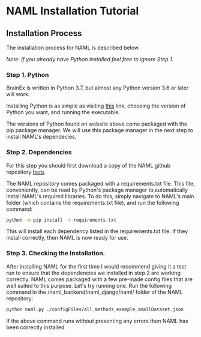 # NAML Installation Tutorial

## Installation Process
The installation process for NAML is described below. 

*Note: If you already have Python installed feel free to ignore Step 1.*

### Step 1. Python

BrainEx is written in Python 3.7, but almost any Python version 3.6 or later will work. 

Installing Python is as simple as visiting [this](https://www.python.org/downloads/) link, choosing the version of Python you want, and running the executable. 

The versions of Python found on website above come packaged with the pip package manager. We will use this package manager in the next step to install NAML's dependecies. 

### Step 2. Dependencies 

For this step you should first download a copy of the NAML github repository [here](https://github.com/WPIHCILab/NAML).

The NAML repository comes packaged with a requirements.txt file. This file, conveniently, can be read by Python's package manager to automatically install NAML's required libraries. To do this, simply navigate to NAML's main folder (which contains the requirements.txt file), and run the following command:

```bash
python -m pip install -r requirements.txt
```

This will install each dependency listed in the requirements.txt file. If they install correctly, then NAML is now ready for use. 

### Step 3. Checking the Installation. 
After installing NAML for the first time I would recommend giving it a test run to ensure that the dependencies we installed in step 2 are working correctly. NAML comes packaged with a few pre-made config files that are well suited to this purpose. Let's try running one. Run the following command in the /naml_backend/naml_django/naml/ folder of the NAML repository:

```bash
python naml.py ./configFiles/all_methods_example_smallDataset.json
```

If the above command runs without presenting any errors then NAML has been correctly installed. 
